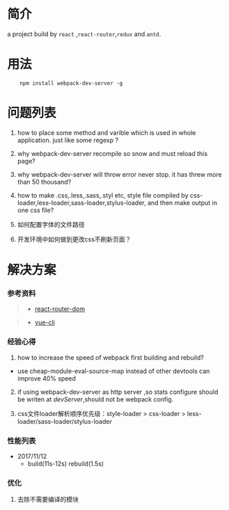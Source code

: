 # 简介 

a project build by `react` ,`react-router`,`redux` and `antd`.


# 用法

```
	npm install webpack-dev-server -g
```




# 问题列表

1. how to place some method and varible  which is used in whole application. just like some regexp ?

2. why webpack-dev-server recompile so snow and must reload this page?

3. why webpack-dev-server will throw error never stop. it has threw more than 50 thousand?

4. how to make .css,.less,.sass,.styl etc, style file compiled by css-loader,less-loader,sass-loader,stylus-loader, and then make output in one css file?

5. 如何配置字体的文件路径

6. 开发环境中如何做到更改css不刷新页面？


# 解决方案


### 参考资料

> * [react-router-dom](https://reacttraining.com/react-router/web/example/basic)

> * [vue-cli](https://github.com/vuejs/vue-cli)


### 经验心得 

1. how to increase the speed of webpack first building and rebuild?

* use cheap-module-eval-source-map instead of other devtools can improve 40% speed

2. if using webpack-dev-server as http server ,so stats configure should be writen at *devServer*,should not be webpack config.

3. css文件loader解析顺序优先级：style-loader > css-loader > less-loader/sass-loader/stylus-loader


### 性能列表

* 2017/11/12
	* build(11s-12s) rebuild(1.5s)

### 优化

1. 去除不需要编译的模块